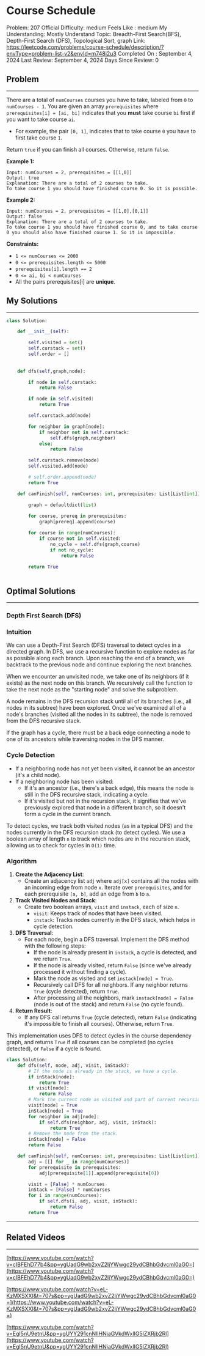 # Course Schedule

Problem: 207
Official Difficulty: medium
Feels Like : medium
My Understanding: Mostly Understand
Topic: Breadth-First Search(BFS), Depth-First Search (DFS), Topological Sort, graph
Link: https://leetcode.com/problems/course-schedule/description/?envType=problem-list-v2&envId=m748i2u3
Completed On : September 4, 2024
Last Review: September 4, 2024
Days Since Review: 0

## Problem

---

There are a total of `numCourses` courses you have to take, labeled from `0` to `numCourses - 1`. You are given an array `prerequisites` where `prerequisites[i] = [ai, bi]` indicates that you **must** take course `bi` first if you want to take course `ai`.

- For example, the pair `[0, 1]`, indicates that to take course `0` you have to first take course `1`.

Return `true` if you can finish all courses. Otherwise, return `false`.

**Example 1:**

```
Input: numCourses = 2, prerequisites = [[1,0]]
Output: true
Explanation: There are a total of 2 courses to take.
To take course 1 you should have finished course 0. So it is possible.
```

**Example 2:**

```
Input: numCourses = 2, prerequisites = [[1,0],[0,1]]
Output: false
Explanation: There are a total of 2 courses to take.
To take course 1 you should have finished course 0, and to take course 0 you should also have finished course 1. So it is impossible.
```

**Constraints:**

- `1 <= numCourses <= 2000`
- `0 <= prerequisites.length <= 5000`
- `prerequisites[i].length == 2`
- `0 <= ai, bi < numCourses`
- All the pairs prerequisites[i] are **unique**.

## My Solutions

---

```python
class Solution:

    def __init__(self):

        self.visited = set()
        self.curstack = set()
        self.order = []
        
    
    def dfs(self,graph,node):

        if node in self.curstack:
            return False

        if node in self.visited:
            return True

        self.curstack.add(node)

        for neighbor in graph[node]:
            if neighbor not in self.curstack:
                self.dfs(graph,neighbor)
            else:
                return False

        self.curstack.remove(node)
        self.visited.add(node)        

        # self.order.append(node)
        return True

    def canFinish(self, numCourses: int, prerequisites: List[List[int]]) -> bool:

        graph = defaultdict(list)
        
        for course, prereq in prerequisites:
            graph[prereq].append(course)

        for course in range(numCourses):
            if course not in self.visited:
                no_cycle = self.dfs(graph,course)
                if not no_cycle:
                    return False

        return True
```

```python

```

## Optimal Solutions

---

### Depth First Search (DFS)

### Intuition

We can use a Depth-First Search (DFS) traversal to detect cycles in a directed graph. In DFS, we use a recursive function to explore nodes as far as possible along each branch. Upon reaching the end of a branch, we backtrack to the previous node and continue exploring the next branches.

When we encounter an unvisited node, we take one of its neighbors (if it exists) as the next node on this branch. We recursively call the function to take the next node as the "starting node" and solve the subproblem.

A node remains in the DFS recursion stack until all of its branches (i.e., all nodes in its subtree) have been explored. Once we've examined all of a node's branches (visited all the nodes in its subtree), the node is removed from the DFS recursive stack.

If the graph has a cycle, there must be a back edge connecting a node to one of its ancestors while traversing nodes in the DFS manner.

### Cycle Detection

- If a neighboring node has not yet been visited, it cannot be an ancestor (it's a child node).
- If a neighboring node has been visited:
    - If it's an ancestor (i.e., there's a back edge), this means the node is still in the DFS recursive stack, indicating a cycle.
    - If it's visited but not in the recursion stack, it signifies that we've previously explored that node in a different branch, so it doesn't form a cycle in the current branch.

To detect cycles, we track both visited nodes (as in a typical DFS) and the nodes currently in the DFS recursion stack (to detect cycles). We use a boolean array of length `n` to track which nodes are in the recursion stack, allowing us to check for cycles in `O(1)` time.

### Algorithm

1. **Create the Adjacency List**:
    - Create an adjacency list `adj` where `adj[x]` contains all the nodes with an incoming edge from node `x`. Iterate over `prerequisites`, and for each prerequisite `[a, b]`, add an edge from `b` to `a`.
2. **Track Visited Nodes and Stack**:
    - Create two boolean arrays, `visit` and `instack`, each of size `n`.
        - `visit`: Keeps track of nodes that have been visited.
        - `instack`: Tracks nodes currently in the DFS stack, which helps in cycle detection.
3. **DFS Traversal**:
    - For each node, begin a DFS traversal. Implement the DFS method with the following steps:
        - If the node is already present in `instack`, a cycle is detected, and we return `True`.
        - If the node is already visited, return `False` (since we've already processed it without finding a cycle).
        - Mark the node as visited and set `instack[node] = True`.
        - Recursively call DFS for all neighbors. If any neighbor returns `True` (cycle detected), return `True`.
        - After processing all the neighbors, mark `instack[node] = False` (node is out of the stack) and return `False` (no cycle found).
4. **Return Result**:
    - If any DFS call returns `True` (cycle detected), return `False` (indicating it's impossible to finish all courses). Otherwise, return `True`.

This implementation uses DFS to detect cycles in the course dependency graph, and returns `True` if all courses can be completed (no cycles detected), or `False` if a cycle is found.

```python
class Solution:
    def dfs(self, node, adj, visit, inStack):
        # If the node is already in the stack, we have a cycle.
        if inStack[node]:
            return True
        if visit[node]:
            return False
        # Mark the current node as visited and part of current recursion stack.
        visit[node] = True
        inStack[node] = True
        for neighbor in adj[node]:
            if self.dfs(neighbor, adj, visit, inStack):
                return True
        # Remove the node from the stack.
        inStack[node] = False
        return False

    def canFinish(self, numCourses: int, prerequisites: List[List[int]]) -> bool:
        adj = [[] for _ in range(numCourses)]
        for prerequisite in prerequisites:
            adj[prerequisite[1]].append(prerequisite[0])

        visit = [False] * numCourses
        inStack = [False] * numCourses
        for i in range(numCourses):
            if self.dfs(i, adj, visit, inStack):
                return False
        return True
```

---

 

## Related Videos

---

[https://www.youtube.com/watch?v=cIBFEhD77b4&pp=ygUadG9wb2xvZ2ljYWwgc29ydCBhbGdvcml0aG0=](https://www.youtube.com/watch?v=cIBFEhD77b4&pp=ygUadG9wb2xvZ2ljYWwgc29ydCBhbGdvcml0aG0=)

[https://www.youtube.com/watch?v=eL-KzMXSXXI&t=707s&pp=ygUadG9wb2xvZ2ljYWwgc29ydCBhbGdvcml0aG0=](https://www.youtube.com/watch?v=eL-KzMXSXXI&t=707s&pp=ygUadG9wb2xvZ2ljYWwgc29ydCBhbGdvcml0aG0=)

[https://www.youtube.com/watch?v=EgI5nU9etnU&pp=ygUYY291cnNlIHNjaGVkdWxlIG5lZXRjb2Rl](https://www.youtube.com/watch?v=EgI5nU9etnU&pp=ygUYY291cnNlIHNjaGVkdWxlIG5lZXRjb2Rl)